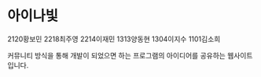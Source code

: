 # 아이나빛


2120황보민
2218최주영
2214이재민
1313양동현
1304이지수
1101김소희

커뮤니티 방식을 통해 개발이 되었으면 하는 프로그램의 아이디어를 공유하는 
웹사이트 입니다.
